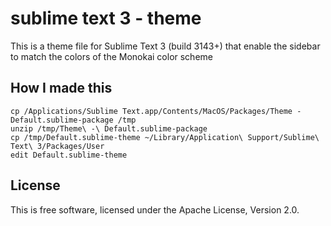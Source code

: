 # sublime text 3 - theme #


This is a theme file for Sublime Text 3 (build 3143+) that enable the sidebar to match the colors of the Monokai color scheme 

## How I made this ##

```
cp /Applications/Sublime Text.app/Contents/MacOS/Packages/Theme - Default.sublime-package /tmp
unzip /tmp/Theme\ -\ Default.sublime-package
cp /tmp/Default.sublime-theme ~/Library/Application\ Support/Sublime\ Text\ 3/Packages/User
edit Default.sublime-theme
```

## License ##

This is free software, licensed under the Apache License, Version 2.0.

